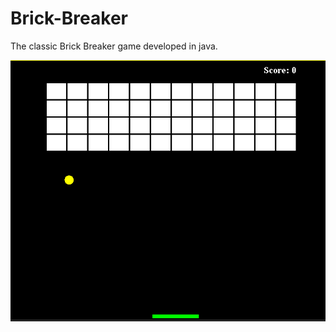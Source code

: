 # Brick-Breaker

The classic Brick Breaker game developed in java.

<img src="brick-breaker-img.png">
